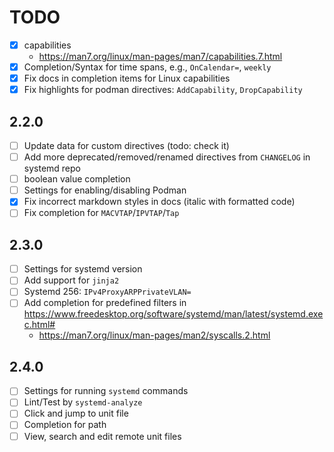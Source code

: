 # TODO

- [x] capabilities
    - https://man7.org/linux/man-pages/man7/capabilities.7.html
- [x] Completion/Syntax for time spans, e.g., `OnCalendar=`, `weekly`
- [x] Fix docs in completion items for Linux capabilities
- [x] Fix highlights for podman directives: `AddCapability`, `DropCapability`

## 2.2.0

- [ ] Update data for custom directives (todo: check it)
- [ ] Add more deprecated/removed/renamed directives from `CHANGELOG` in systemd repo
- [ ] boolean value completion
- [ ] Settings for enabling/disabling Podman
- [x] Fix incorrect markdown styles in docs (italic with formatted code)
- [ ] Fix completion for `MACVTAP`/`IPVTAP`/`Tap`

## 2.3.0

- [ ] Settings for systemd version
- [ ] Add support for `jinja2`
- [ ] Systemd 256: `IPv4ProxyARPPrivateVLAN=`
- [ ] Add completion for predefined filters in <https://www.freedesktop.org/software/systemd/man/latest/systemd.exec.html#>
    - <https://man7.org/linux/man-pages/man2/syscalls.2.html>

## 2.4.0

- [ ] Settings for running `systemd` commands 
- [ ] Lint/Test by `systemd-analyze`
- [ ] Click and jump to unit file
- [ ] Completion for path
- [ ] View, search and edit remote unit files
